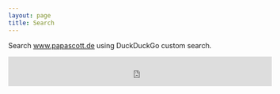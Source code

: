 ```yaml
---
layout: page
title: Search
---
```

Search www.papascott.de using DuckDuckGo custom search.

<iframe src="https://duckduckgo.com/search.html?width=400&duck=yes&prefill=Search DuckDuckGo" style="overflow:hidden;margin:0;padding:0;width:533px;height:60px;" frameborder="0"></iframe>


